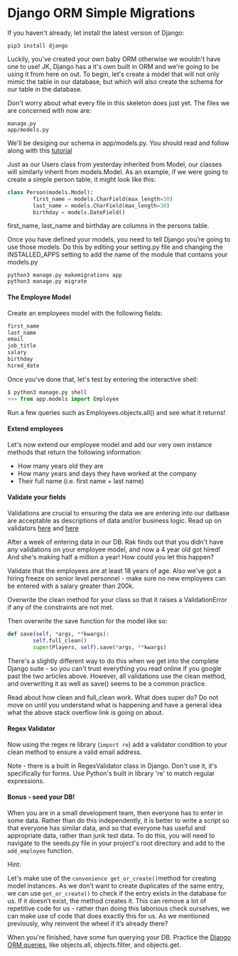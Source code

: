 Django ORM Simple Migrations
============================

If you haven't already, let install the latest version of Django:
```
pip3 install django
```
Luckily, you've created your own baby ORM otherwise we wouldn't have one to use! JK, Django has a it's own built in ORM and we're going to be using it from here on out. To begin, let's create a model that will not only mimic the table in our database, but which will also create the schema for our table in the database.

Don't worry about what every file in this skeleton does just yet. The files we are concerned with now are:
```
manage.py
app/models.py
```
We'll be desiging our schema in app/models.py. You should read and follow along with this [tutorial](https://docs.djangoproject.com/en/dev/topics/db/models/)

Just as our Users class from yesterday inherited from Model, our classes will similarly inherit from models.Model. As an example, if we were going to create a simple person table, it might look like this:

```py
class Person(models.Model):
		first_name = models.CharField(max_length=30)
		last_name = models.CharField(max_length=30)
		birthday = models.DateField()
```
first_name, last_name and birthday are columns in the persons table.

Once you have defined your models, you need to tell Django you’re going to use those models. Do this by editing your setting.py file and changing the INSTALLED_APPS setting to add the name of the module that contains your models.py

```
python3 manage.py makemigrations app  
python3 manage.py migrate
```

#### The Employee Model

Create an employees model with the following fields:  

```py
first_name  
last_name  
email  
job_title  
salary  
birthday  
hired_date
```

Once you've done that, let's test by entering the interactive shell:  

```py
$ python3 manage.py shell
>>> from app.models import Employee
```
Run a few queries such as Employees.objects.all() and see what it returns!

#### Extend employees

Let's now extend our employee model and add our very own instance methods that return the following information:

* How many years old they are
* How many years and days they have worked at the company  
* Their full name (i.e. first name + last name)

#### Validate your fields

Validations are crucial to ensuring the data we are entering into our datbase are acceptable as descriptions of data and/or business logic. Read up on validators [here](https://docs.djangoproject.com/en/dev/ref/models/instances/#validating-objects) and [here](http://stackoverflow.com/questions/12945339/is-this-the-way-to-validate-django-model-fields)

After a week of entering data in our DB. Rak finds out that you didn't have any validations on your employee model, and now a 4 year old got hired! And she's making half a million a year! How could you let this happen?

Validate that the employees are at least 18 years of age. Also we've got a hiring freeze on senior level personnel - make sure no new employees can be entered with a salary greater than 200k.

Overwrite the clean method for your class so that it raises a ValidationError if any of the constraints are not met.

Then overwrite the save function for the model like so:
```py
def save(self, *args, **kwargs):
		self.full_clean()
		super(Players, self).save(*args, **kwargs)  
```
There's a slightly different way to do this when we get into the complete Django suite - so you can't trust everything you read online if you google past the two articles above. However, all validations use the clean method, and overwriting it as well as save() seems to be a common practice.

Read about how clean and full_clean work. What does super do? Do not move on until you understand what is happening and have a general idea what the above stack overflow link is going on about.

#### Regex Validator

Now using the regex re library (`import re`) add a validator condition to your clean method to ensure a valid email address.

Note - there is a built in RegexValidator class in Django. Don't use it, it's specifically for forms. Use Python's built in library 're' to match regular expressions.

#### Bonus - seed your DB!

When you are in a small development team, then everyone has to enter in some data. Rather than do this independently, it is better to write a script so that everyone has similar data, and so that everyone has useful and appropriate data, rather than junk test data. To do this, you will need to navigate to the seeds.py file in your project's root directory and add to the `add_employee` function.

Hint:

Let's make use of the `convenience get_or_create()`method for creating model instances. As we don’t want to create duplicates of the same entry, we can use `get_or_create()` to check if the entry exists in the database for us. If it doesn’t exist, the method creates it. This can remove a lot of repetitive code for us - rather than doing this laborious check ourselves, we can make use of code that does exactly this for us. As we mentioned previously, why reinvent the wheel if it’s already there?



When you're finished, have some fun querying your DB. Practice the [Django ORM queries](https://docs.djangoproject.com/en/dev/topics/db/queries/), like objects.all, objects.filter, and objects.get.